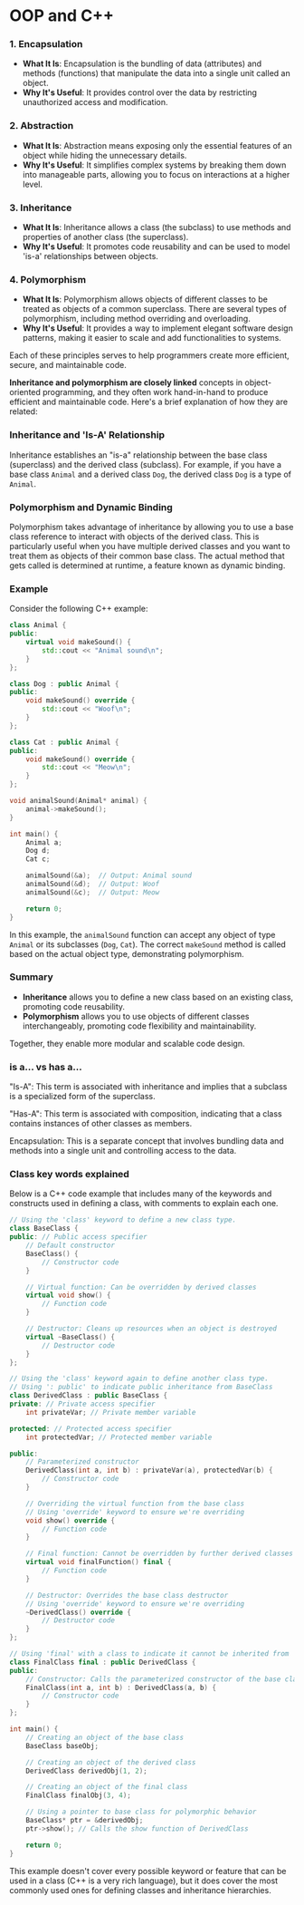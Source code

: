 # OOP and C++


### 1. Encapsulation
- **What It Is**: Encapsulation is the bundling of data (attributes) and methods (functions) that manipulate the data into a single unit called an object.
- **Why It's Useful**: It provides control over the data by restricting unauthorized access and modification.

### 2. Abstraction
- **What It Is**: Abstraction means exposing only the essential features of an object while hiding the unnecessary details.
- **Why It's Useful**: It simplifies complex systems by breaking them down into manageable parts, allowing you to focus on interactions at a higher level.

### 3. Inheritance
- **What It Is**: Inheritance allows a class (the subclass) to use methods and properties of another class (the superclass).
- **Why It's Useful**: It promotes code reusability and can be used to model 'is-a' relationships between objects.

### 4. Polymorphism
- **What It Is**: Polymorphism allows objects of different classes to be treated as objects of a common superclass. There are several types of polymorphism, including method overriding and overloading.
- **Why It's Useful**: It provides a way to implement elegant software design patterns, making it easier to scale and add functionalities to systems.

Each of these principles serves to help programmers create more efficient, secure, and maintainable code.

**Inheritance and polymorphism are closely linked** concepts in object-oriented programming, and they often work hand-in-hand to produce efficient and maintainable code. Here's a brief explanation of how they are related:

### Inheritance and 'Is-A' Relationship
Inheritance establishes an "is-a" relationship between the base class (superclass) and the derived class (subclass). For example, if you have a base class `Animal` and a derived class `Dog`, the derived class `Dog` is a type of `Animal`.

### Polymorphism and Dynamic Binding
Polymorphism takes advantage of inheritance by allowing you to use a base class reference to interact with objects of the derived class. This is particularly useful when you have multiple derived classes and you want to treat them as objects of their common base class. The actual method that gets called is determined at runtime, a feature known as dynamic binding.

### Example
Consider the following C++ example:

```cpp
class Animal {
public:
    virtual void makeSound() {
        std::cout << "Animal sound\n";
    }
};

class Dog : public Animal {
public:
    void makeSound() override {
        std::cout << "Woof\n";
    }
};

class Cat : public Animal {
public:
    void makeSound() override {
        std::cout << "Meow\n";
    }
};

void animalSound(Animal* animal) {
    animal->makeSound();
}

int main() {
    Animal a;
    Dog d;
    Cat c;

    animalSound(&a);  // Output: Animal sound
    animalSound(&d);  // Output: Woof
    animalSound(&c);  // Output: Meow

    return 0;
}
```

In this example, the `animalSound` function can accept any object of type `Animal` or its subclasses (`Dog`, `Cat`). The correct `makeSound` method is called based on the actual object type, demonstrating polymorphism.

### Summary
- **Inheritance** allows you to define a new class based on an existing class, promoting code reusability.
- **Polymorphism** allows you to use objects of different classes interchangeably, promoting code flexibility and maintainability.

Together, they enable more modular and scalable code design.

### is a... vs has a...
"Is-A": This term is associated with inheritance and implies that a subclass is a specialized form of the superclass.

"Has-A": This term is associated with composition, indicating that a class contains instances of other classes as members.

Encapsulation: This is a separate concept that involves bundling data and methods into a single unit and controlling access to the data.

### Class key words explained

Below is a C++ code example that includes many of the keywords and constructs used in defining a class, with comments to explain each one.

```cpp
// Using the 'class' keyword to define a new class type.
class BaseClass {
public: // Public access specifier
    // Default constructor
    BaseClass() {
        // Constructor code
    }

    // Virtual function: Can be overridden by derived classes
    virtual void show() {
        // Function code
    }

    // Destructor: Cleans up resources when an object is destroyed
    virtual ~BaseClass() {
        // Destructor code
    }
};

// Using the 'class' keyword again to define another class type.
// Using ': public' to indicate public inheritance from BaseClass
class DerivedClass : public BaseClass {
private: // Private access specifier
    int privateVar; // Private member variable

protected: // Protected access specifier
    int protectedVar; // Protected member variable

public:
    // Parameterized constructor
    DerivedClass(int a, int b) : privateVar(a), protectedVar(b) {
        // Constructor code
    }

    // Overriding the virtual function from the base class
    // Using 'override' keyword to ensure we're overriding
    void show() override {
        // Function code
    }

    // Final function: Cannot be overridden by further derived classes
    virtual void finalFunction() final {
        // Function code
    }

    // Destructor: Overrides the base class destructor
    // Using 'override' keyword to ensure we're overriding
    ~DerivedClass() override {
        // Destructor code
    }
};

// Using 'final' with a class to indicate it cannot be inherited from
class FinalClass final : public DerivedClass {
public:
    // Constructor: Calls the parameterized constructor of the base class
    FinalClass(int a, int b) : DerivedClass(a, b) {
        // Constructor code
    }
};

int main() {
    // Creating an object of the base class
    BaseClass baseObj;

    // Creating an object of the derived class
    DerivedClass derivedObj(1, 2);

    // Creating an object of the final class
    FinalClass finalObj(3, 4);

    // Using a pointer to base class for polymorphic behavior
    BaseClass* ptr = &derivedObj;
    ptr->show(); // Calls the show function of DerivedClass

    return 0;
}
```

This example doesn't cover every possible keyword or feature that can be used in a class (C++ is a very rich language), but it does cover the most commonly used ones for defining classes and inheritance hierarchies.